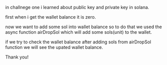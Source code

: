 in challnege one i learned about public key and private key in solana.

first when i get the wallet balance it is zero.

now we want to add some sol into wallet balance so to do that we used the async function airDropSol which will add some sols(unit) to the wallet.

if we try to check the wallet balance after adding sols from airDropSol function we will see the upated wallet balance.

Thank you!


